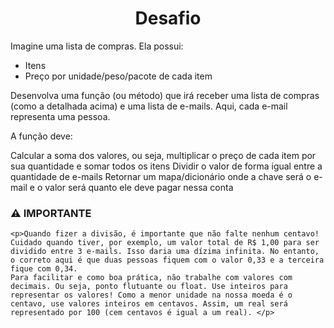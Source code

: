 <h1 style="text-align:center"> <Strong> Desafio</strong></h1>
<p>Imagine uma lista de compras. Ela possui:</p>

<ul>
    <li>Itens</li>
    <li<Quantidade de cada item</li>
    <li>Preço por unidade/peso/pacote de cada item</li>
</ul>

<p>Desenvolva uma função (ou método) que irá receber uma lista de compras (como a detalhada acima) e uma lista de e-mails. Aqui, cada e-mail representa uma pessoa.</p>

<p>A função deve:

 <p>   Calcular a soma dos valores, ou seja, multiplicar o preço de cada item por sua quantidade e somar todos os itens
    Dividir o valor de forma igual entre a quantidade de e-mails
    Retornar um mapa/dicionário onde a chave será o e-mail e o valor será quanto ele deve pagar nessa conta</p>

<h3>⚠️ IMPORTANTE</h3>

    <p>Quando fizer a divisão, é importante que não falte nenhum centavo! Cuidado quando tiver, por exemplo, um valor total de R$ 1,00 para ser dividido entre 3 e-mails. Isso daria uma dízima infinita. No entanto, o correto aqui é que duas pessoas fiquem com o valor 0,33 e a terceira fique com 0,34.
    Para facilitar e como boa prática, não trabalhe com valores com decimais. Ou seja, ponto flutuante ou float. Use inteiros para representar os valores! Como a menor unidade na nossa moeda é o centavo, use valores inteiros em centavos. Assim, um real será representado por 100 (cem centavos é igual a um real). </p>

